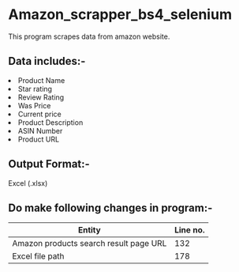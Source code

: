 # Amazon_scrapper_bs4_selenium

This program scrapes data from amazon website.<br>
## Data includes:-<br>
<li>Product Name</li>
<li>Star rating</li>
<li>Review Rating</li>
<li>Was Price</li>
<li>Current price</li>
<li>Product Description</li>
<li>ASIN Number</li>
<li>Product URL</li>

## Output Format:-<br>
Excel (.xlsx)

## Do make following changes in program:-<br>
| Entity | Line no. |
| ----- | ----- |
| Amazon products search result page URL | 132 |
| Excel file path | 178 |




